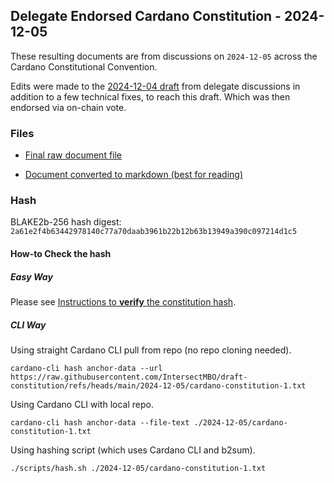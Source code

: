
## Delegate Endorsed Cardano Constitution - 2024-12-05

These resulting documents are from discussions on `2024-12-05` across the
Cardano Constitutional Convention.

Edits were made to the [2024-12-04 draft](../2024-12-04/) from delegate
discussions in addition to a few technical fixes, to reach this draft.
Which was then endorsed via on-chain vote.

### Files

- [Final raw document file](./cardano-constitution.txt)

- [Document converted to markdown (best for reading)](./draft-constitution-converted.md)

### Hash

BLAKE2b-256 hash digest:
`2a61e2f4b63442978140c77a70daab3961b22b12b63b13949a390c097214d1c5`

#### How-to Check the hash

##### Easy Way

Please see
[Instructions to **verify** the constitution hash](https://docs.google.com/document/d/1xmDkMrL6ebaLNBsysiNQrtABcVnYBmsteQQcsrzGOpo/edit?tab=t.0#heading=h.bxb46qftdspf).

##### CLI Way

Using straight Cardano CLI pull from repo (no repo cloning needed).

```shell
cardano-cli hash anchor-data --url https://raw.githubusercontent.com/IntersectMBO/draft-constitution/refs/heads/main/2024-12-05/cardano-constitution-1.txt
```

Using Cardano CLI with local repo.

```shell
cardano-cli hash anchor-data --file-text ./2024-12-05/cardano-constitution-1.txt
```

Using hashing script (which uses Cardano CLI and b2sum).

```shell
./scripts/hash.sh ./2024-12-05/cardano-constitution-1.txt
```
